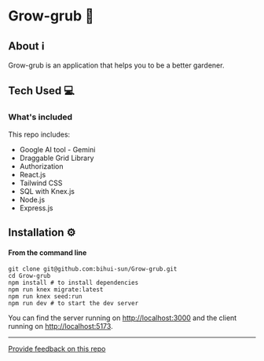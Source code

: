 # Grow-grub 🥦

## About ℹ️

Grow-grub is an application that helps you to be a better gardener.

## Tech Used 💻

### What's included

This repo includes:

* Google AI tool - Gemini
* Draggable Grid Library
* Authorization
* React.js
* Tailwind CSS
* SQL with Knex.js
* Node.js
* Express.js

## Installation ⚙️

#### **From the command line**

```
git clone git@github.com:bihui-sun/Grow-grub.git
cd Grow-grub
npm install # to install dependencies
npm run knex migrate:latest
npm run knex seed:run
npm run dev # to start the dev server
```

You can find the server running on [http://localhost:3000](http://localhost:3000) and the client running on [http://localhost:5173](http://localhost:5173).

---
[Provide feedback on this repo](https://docs.google.com/forms/d/e/1FAIpQLSfw4FGdWkLwMLlUaNQ8FtP2CTJdGDUv6Xoxrh19zIrJSkvT4Q/viewform?usp=pp_url&entry.1958421517=boilerplate-fullstack)
